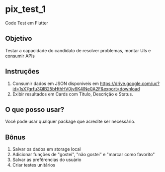 # pix_test_1

Code Test em Flutter

## Objetivo

Testar a capacidade do candidato de resolver problemas, montar UIs e consumir APIs

## Instruções

1. Consumir dados em JSON disponiveis em https://drive.google.com/uc?id=1sX7grfu3QlB25bHthHV0jy6K4lNe0A2F&export=download
2. Exibir resultados em Cards com Titulo, Descrição e Status.

## O que posso usar?
Você pode usar qualquer package que acredite ser necessário.

## Bônus

1. Salvar os dados em storage local
2. Adicionar funções de "gostei", "não gostei" e "marcar como favorito"
3. Salvar as prefêrencias do usuário
4. Criar testes unitários